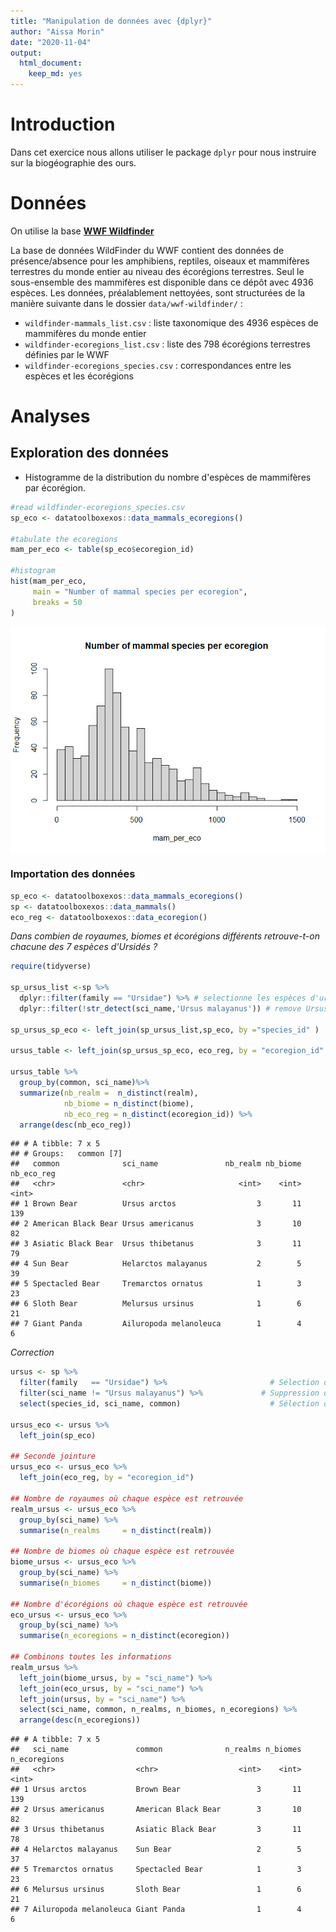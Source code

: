 ```yaml
---
title: "Manipulation de données avec {dplyr}"
author: "Aissa Morin"
date: "2020-11-04"
output:
  html_document:
    keep_md: yes
---
```




# Introduction

Dans cet exercice nous allons utiliser le package `dplyr` pour nous instruire sur la biogéographie des ours.

# Données

On utilise la base [**WWF Wildfinder**](https://www.worldwildlife.org/pages/wildfinder-database)

La base de données WildFinder du WWF contient des données de présence/absence pour les amphibiens, reptiles, oiseaux et mammifères terrestres du monde entier au niveau des écorégions terrestres. Seul le sous-ensemble des mammifères est disponible dans ce dépôt avec 4936 espèces. Les données, préalablement nettoyées, sont structurées de la manière suivante dans le dossier `data/wwf-wildfinder/` :

  - `wildfinder-mammals_list.csv` : liste taxonomique des 4936 espèces de mammifères du monde entier
  - `wildfinder-ecoregions_list.csv` : liste des 798 écorégions terrestres définies par le WWF
  - `wildfinder-ecoregions_species.csv` : correspondances entre les espèces et les écorégions

# Analyses

## Exploration des données

- Histogramme de la distribution du nombre d'espèces de mammifères par écorégion.


```r
#read wildfinder-ecoregions_species.csv
sp_eco <- datatoolboxexos::data_mammals_ecoregions()

#tabulate the ecoregions
mam_per_eco <- table(sp_eco$ecoregion_id)

#histogram
hist(mam_per_eco,
     main = "Number of mammal species per ecoregion",
     breaks = 50
)
```

![](exo_dplyr_files/figure-html/explo_histo-1.png)<!-- -->

### Importation des données 


```r
sp_eco <- datatoolboxexos::data_mammals_ecoregions()
sp <- datatoolboxexos::data_mammals()
eco_reg <- datatoolboxexos::data_ecoregion()
```

_Dans combien de royaumes, biomes et écorégions différents retrouve-t-on chacune des 7 espèces d'Ursidés ?_


```r
require(tidyverse)

sp_ursus_list <-sp %>%
  dplyr::filter(family == "Ursidae") %>% # selectionne les espèces d'ursidés
  dplyr::filter(!str_detect(sci_name,'Ursus malayanus')) # remove Ursus malayanus
  
sp_ursus_sp_eco <- left_join(sp_ursus_list,sp_eco, by ="species_id" )  # jointure tables wildfinder-ursus_list et wildfinder-ecoregions_species

ursus_table <- left_join(sp_ursus_sp_eco, eco_reg, by = "ecoregion_id" ) #jointure  à wildfinder-ecoregions_list

ursus_table %>% 
  group_by(common, sci_name)%>%
  summarize(nb_realm =  n_distinct(realm),
            nb_biome = n_distinct(biome),
            nb_eco_reg = n_distinct(ecoregion_id)) %>%
  arrange(desc(nb_eco_reg))
```

```
## # A tibble: 7 x 5
## # Groups:   common [7]
##   common              sci_name               nb_realm nb_biome nb_eco_reg
##   <chr>               <chr>                     <int>    <int>      <int>
## 1 Brown Bear          Ursus arctos                  3       11        139
## 2 American Black Bear Ursus americanus              3       10         82
## 3 Asiatic Black Bear  Ursus thibetanus              3       11         79
## 4 Sun Bear            Helarctos malayanus           2        5         39
## 5 Spectacled Bear     Tremarctos ornatus            1        3         23
## 6 Sloth Bear          Melursus ursinus              1        6         21
## 7 Giant Panda         Ailuropoda melanoleuca        1        4          6
```

_Correction_


```r
ursus <- sp %>%
  filter(family   == "Ursidae") %>%                       # Sélection des Ursidés
  filter(sci_name != "Ursus malayanus") %>%             # Suppression du synonyme
  select(species_id, sci_name, common)                    # Sélection de colonnes

ursus_eco <- ursus %>%
  left_join(sp_eco)

## Seconde jointure
ursus_eco <- ursus_eco %>%
  left_join(eco_reg, by = "ecoregion_id")

## Nombre de royaumes où chaque espèce est retrouvée
realm_ursus <- ursus_eco %>%
  group_by(sci_name) %>%
  summarise(n_realms     = n_distinct(realm))

## Nombre de biomes où chaque espèce est retrouvée
biome_ursus <- ursus_eco %>%
  group_by(sci_name) %>%
  summarise(n_biomes     = n_distinct(biome))

## Nombre d'écorégions où chaque espèce est retrouvée
eco_ursus <- ursus_eco %>%
  group_by(sci_name) %>%
  summarise(n_ecoregions = n_distinct(ecoregion))

## Combinons toutes les informations
realm_ursus %>%
  left_join(biome_ursus, by = "sci_name") %>%
  left_join(eco_ursus, by = "sci_name") %>%
  left_join(ursus, by = "sci_name") %>%
  select(sci_name, common, n_realms, n_biomes, n_ecoregions) %>%
  arrange(desc(n_ecoregions))
```

```
## # A tibble: 7 x 5
##   sci_name               common              n_realms n_biomes n_ecoregions
##   <chr>                  <chr>                  <int>    <int>        <int>
## 1 Ursus arctos           Brown Bear                 3       11          139
## 2 Ursus americanus       American Black Bear        3       10           82
## 3 Ursus thibetanus       Asiatic Black Bear         3       11           78
## 4 Helarctos malayanus    Sun Bear                   2        5           37
## 5 Tremarctos ornatus     Spectacled Bear            1        3           23
## 6 Melursus ursinus       Sloth Bear                 1        6           21
## 7 Ailuropoda melanoleuca Giant Panda                1        4            6
```




